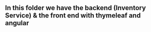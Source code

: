 ## In this folder we have the backend (Inventory Service) & the front end with thymeleaf and angular

